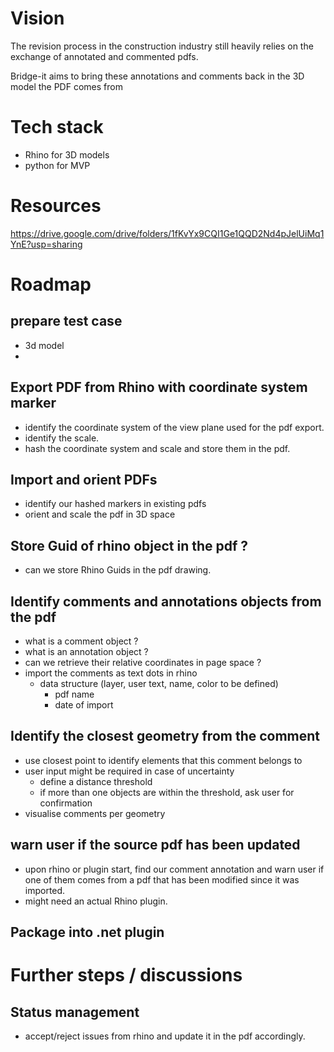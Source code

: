 

# Vision 
The revision process in the construction industry still heavily relies on the exchange of annotated and commented pdfs. 

Bridge-it aims to bring these annotations and comments back in the 3D model the PDF comes from

# Tech stack
* Rhino for 3D models 
* python for MVP

# Resources 
https://drive.google.com/drive/folders/1fKvYx9CQI1Ge1QQD2Nd4pJelUiMq1YnE?usp=sharing

# Roadmap

## prepare test case
* 3d model
* 
## Export PDF from Rhino with coordinate system marker 
* identify the coordinate system of the view plane used for the pdf export.
* identify the scale.
* hash the coordinate system and scale and store them in the pdf.

## Import and orient PDFs 
* identify our hashed markers in existing pdfs
* orient and scale the pdf in 3D space

## Store Guid of rhino object in the pdf ?
* can we store Rhino Guids in the pdf drawing.

## Identify comments and annotations objects from the pdf 
* what is a comment object ? 
* what is an annotation object ?
* can we retrieve their relative coordinates in page space ?
* import the comments as text dots in rhino 
	* data structure (layer, user text, name, color to be defined)
		* pdf name 
		* date of import 

## Identify the closest geometry from the comment
* use closest point to identify elements that this comment belongs to 
* user input might be required in case of uncertainty 
	* define a distance threshold
	* if more than one objects are within the threshold, ask user for confirmation
* visualise comments per geometry

## warn user if the source pdf has been updated
* upon rhino or plugin start, find our comment annotation and warn user if one of them comes from a pdf that has been modified since it was imported.
* might need an actual Rhino plugin.

## Package into .net plugin

# Further steps / discussions

## Status management
* accept/reject issues from rhino and update it in the pdf accordingly.
